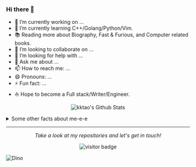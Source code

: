 ### Hi there 👋

<!--
**kktao/kktao** is a ✨ _special_ ✨ repository because its `README.md` (this file) appears on your GitHub profile.

Here are some ideas to get you started:
-->

* 🔭  I’m currently working on ...
* 🌱  I’m currently learning C++/Golang/Python/Vim.
* 📚  Reading more about Biography, Fast & Furious, and Computer related books.
* 👯  I’m looking to collaborate on ...
* 🤔  I’m looking for help with ...
* 💬  Ask me about ...
* 📫  How to reach me: ...
* 😄  Pronouns: ...
* ⚡  Fun fact: ...
* ⛵  Hope to become a Full stack/Writer/Engineer.

<p align="center">
<img align="center" src="https://github-readme-stats.vercel.app/api?username=kktao&show_icons=true&count_private=true&include_all_commits=true&line_height=21" alt="kktao's Github Stats" />
</p>

<details>
  <summary>Some other facts about me-e-e</summary>
  <br>

* 🎉   ...
* 🍎   ...

<p align="center">
<img align="center" src="https://github-readme-stats.vercel.app/api/top-langs/?username=kktao&show_icons=true&line_height=21" />
</p>

</details>
  
<hr>

<p align="center">
  <i>Take a look at my repositories and let's get in touch!</i>

  <p  align="center">
  <img src="https://visitor-badge.laobi.icu/badge?page_id=kktao.kktao" alt="visitor badge"/>       
  </p>
</p>

<!--
#### 🏊‍♂️ <a href="https://gist.github.com/kktao/5e811d9e533a6714d5b38b34df9a7587" target="_blank">Weekly Development Breakdown</a>
-->

![Dino](https://raw.githubusercontent.com/kktao/kktao/master/dino.gif)
